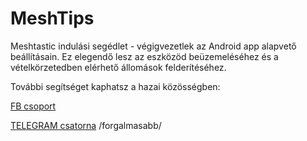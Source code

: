 # MeshTips
Meshtastic indulási segédlet - végigvezetlek az Android app alapvető beállításain. Ez elegendő lesz az eszközöd beüzemeléséhez és a vételkörzetedben elérhető állomások felderítéséhez.

További segítséget kaphatsz a hazai közösségben:

[FB csoport](https://www.facebook.com/groups/1756983494805627/)

[TELEGRAM csatorna](https://web.telegram.org/k/#@meshtastic1)  /forgalmasabb/


